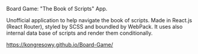 
Board Game: "The Book of Scripts" App.

Unofficial application to help navigate the book of scripts. Made in React.js (React Router), styled by SCSS and boundled by WebPack. It uses also internal data base of scripts and render them conditionally.

https://kongresowy.github.io/Board-Game/


